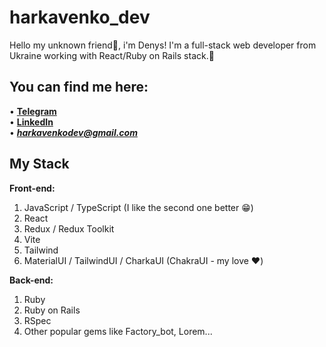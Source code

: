 # harkavenko_dev

Hello my unknown friend👋, i'm Denys!
I'm a full-stack web developer from Ukraine working with React/Ruby on Rails stack.🥰

## You can find me here:

• **[Telegram](https://t.me/de0nn1s)** <br/>
• **[LinkedIn](https://www.linkedin.com/in/denys-harkavenko-52234a251/)** <br/>
• ***harkavenkodev@gmail.com***

## My Stack

**Front-end:**
1. JavaScript / TypeScript (I like the second one better 😁)
2. React
3. Redux / Redux Toolkit
4. Vite
5. Tailwind
6. MaterialUI / TailwindUI / CharkaUI (ChakraUI - my love ❤️)

**Back-end:**
1. Ruby
2. Ruby on Rails
3. RSpec
4. Other popular gems like Factory_bot, Lorem...
